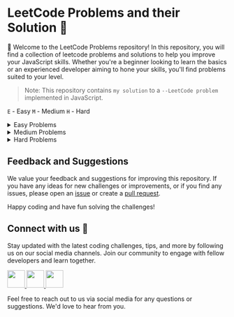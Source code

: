 # LeetCode Problems and their Solution :thinking:
👋 Welcome to the LeetCode Problems repository! In this repository, you will find a collection of leetcode problems and solutions to help you improve your JavaScript skills. Whether you're a beginner looking to learn the basics or an experienced developer aiming to hone your skills, you'll find problems suited to your level.

> Note: This repository contains `my solution` to a `--LeetCode problem` implemented in JavaScript.

`E` - Easy `M` - Medium `H` - Hard

<details>

<summary>Easy Problems</summary>

  1. `E`[TwoSum](https://github.com/abhishekkushwahaa/LeetCode-Problems/blob/main/Easy/TwoSum.js)
  2. `E`[RomanToInteger](https://github.com/abhishekkushwahaa/LeetCode-Problems/blob/main/Easy/RomanToNum.js)
  3. `E`[LongestCommonPrefix](https://github.com/abhishekkushwahaa/LeetCode-Problems/blob/main/Easy/CommonPrefix.js)
  4. `E`[ValidParentheses](https://github.com/abhishekkushwahaa/LeetCode-Problems/blob/main/Easy/ValidPare.js)

</details>

<details>

<summary>Medium Problems</summary>

  1. `M`[AddTwoNum](https://github.com/abhishekkushwahaa/LeetCode-Problems/blob/main/Medium/AddTwoNum.js)
  2. `M`[Longest Substring Without Repeating Characters](https://github.com/abhishekkushwahaa/LeetCode-Problems/blob/main/Medium/SubstringRep.js)
  2. `M`[Longest Palindromic Substring](https://github.com/abhishekkushwahaa/LeetCode-Problems/blob/main/Medium/LongSubstring.js)

</details>

<details>

<summary>Hard Problems</summary>

  1. `H`[Median of Two Sorted Array](https://github.com/abhishekkushwahaa/LeetCode-Problems/blob/main/Hard/MedianTwoArr.js)
   
</details>


## Feedback and Suggestions
We value your feedback and suggestions for improving this repository. If you have any ideas for new challenges or improvements, or if you find any issues, please open an [issue](https://github.com/abhishekkushwahaa/LeetCode-Problems/issues) or create a [pull request](https://github.com/abhishekkushwahaa/LeetCode-Problems/pulls).

Happy coding and have fun solving the challenges!

## Connect with us :gift_heart:
Stay updated with the latest coding challenges, tips, and more by following us on our social media channels. Join our community to engage with fellow developers and learn together.

<div>
  <a href="https://www.linkedin.com/in/abhishekkushwahaa/">
    <img src="https://upload.wikimedia.org/wikipedia/commons/thumb/c/ca/LinkedIn_logo_initials.png/640px-LinkedIn_logo_initials.png" width="40" height="40">
  </a>
  <a href="https://www.instagram.com/abhishekkushwaha.me/">
    <img src="https://www.freepnglogos.com/uploads/logo-ig-png/logo-ig-instagram-new-logo-vector-download-13.png" width="40" height="40">
  </a>
  <a href="https://twitter.com/AbhishekKushwaa">
    <img src="https://upload.wikimedia.org/wikipedia/commons/5/57/X_logo_2023_%28white%29.png" width="40" height="40">
  </a>
</div>

Feel free to reach out to us via social media for any questions or suggestions. We'd love to hear from you.
